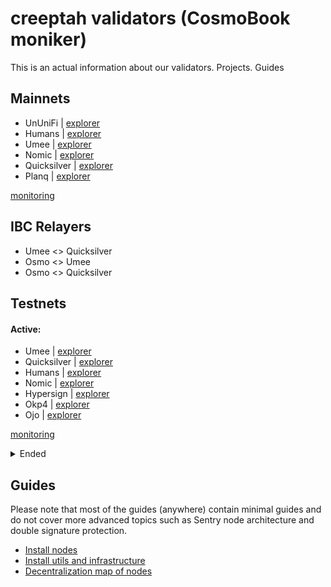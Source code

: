 # creeptah validators (CosmoBook moniker)
This is an actual information about our validators. Projects. Guides
## Mainnets

- UnUniFi     | [explorer](https://explorer.creeptah.xyz/UnUniFi/staking/ununifivaloper1ydtts8a9r5jr0qmls9cy60p2j9ewvg6mk0rsrd)
- Humans      | [explorer](https://explorer.creeptah.xyz/humans/staking/humanvaloper1mynwzahw0kgcsanw5y7z63lp7kk98wrjsxfgg0)
- Umee        | [explorer](https://explorer.creeptah.xyz/umee/staking/umeevaloper1y5w9vx6qe0ta55z44l505lvmcl9qqjx48733ck)
- Nomic       | [explorer](https://app.nomic.io/staking?validator=nomic1dnzukwt5p5zzf2p7k5hm057c9539t07tqcezre&modal=info)
- Quicksilver | [explorer](https://explorer.creeptah.xyz/quicksilver/staking/quickvaloper150fjce8p3j6j64axzjhhfz0exk4kda79z29hk7)
- Planq       | [explorer](https://explorer.creeptah.xyz/planq/staking/plqvaloper1nnygsslaytzs5ncm396j800sj5nld0hk5tyl4m)

[monitoring](https://monitoring.creeptah.xyz)
## IBC Relayers
- Umee <> Quicksilver
- Osmo <> Umee
- Osmo <> Quicksilver

## Testnets

#### Active:

- Umee        | [explorer](https://explorer.creeptah.xyz/testnet-umee/staking/umeevaloper1hm0hm24x3ejjtclz07ughwtltd9dslhkvz9zen)
- Quicksilver | [explorer](https://explorer.creeptah.xyz/testnet-quicksilver/staking/quickvaloper1hm0hm24x3ejjtclz07ughwtltd9dslhktepdms)
- Humans      | [explorer](https://explorer.creeptah.xyz/testnet-humans/staking/humanvaloper13eqtwyfn74r87gqzpjertmhwzkwc3jrdf4mr9d)
- Nomic       | [explorer](https://testnet.nomic.io/staking?validator=nomic1emuda4e5x2ss5638tj5m0mv4e5m92nxyzmg7j9&modal=info)
- Hypersign   | [explorer](https://explorer.creeptah.xyz/testnet-hypersign/staking/hidvaloper1hm0hm24x3ejjtclz07ughwtltd9dslhkrpwf33)
- Okp4        | [explorer](https://explorer.creeptah.xyz/testnet-okp4/staking/okp4valoper1hm0hm24x3ejjtclz07ughwtltd9dslhkxt2nw3)
- Ojo         | [explorer](https://explorer.creeptah.xyz/ojo/staking/ojovaloper1hm0hm24x3ejjtclz07ughwtltd9dslhkysaf6l)

[monitoring](https://testnet-monitoring.creeptah.xyz)
<details>
<summary>Ended</summary>

- Akash Network
- Stratos
- Quai Network - Bronse Age
- Archway
- Ares Protocol
- Paloma
- Subspace - Gemini1
- Quicksilver - KillerQueen
- StaFi - public testnet №1-3
- Stride - PoolParty
- Sei - Seinami
- obol
- Subspase - Gemini2
- haqq
- ollo
- IronFish
- Minima
- Sui (devnet)
- Uptick
- Masa Finance
- Massa
- Bundlr (devnet)
- Humans
- Defund
- StarkNet
- peaq
- Nibiru
</details>

## Guides

Please note that most of the guides (anywhere) contain minimal guides and do not cover more advanced topics such as Sentry node architecture and double signature protection.
- [Install nodes](https://github.com/glukosseth/gitbook_creeptah)
- [Install utils and infrastructure](https://github.com/glukosseth/gitbook_creeptah/tree/main/utils)
- [Decentralization map of nodes](https://github.com/glukosseth/geostat)
